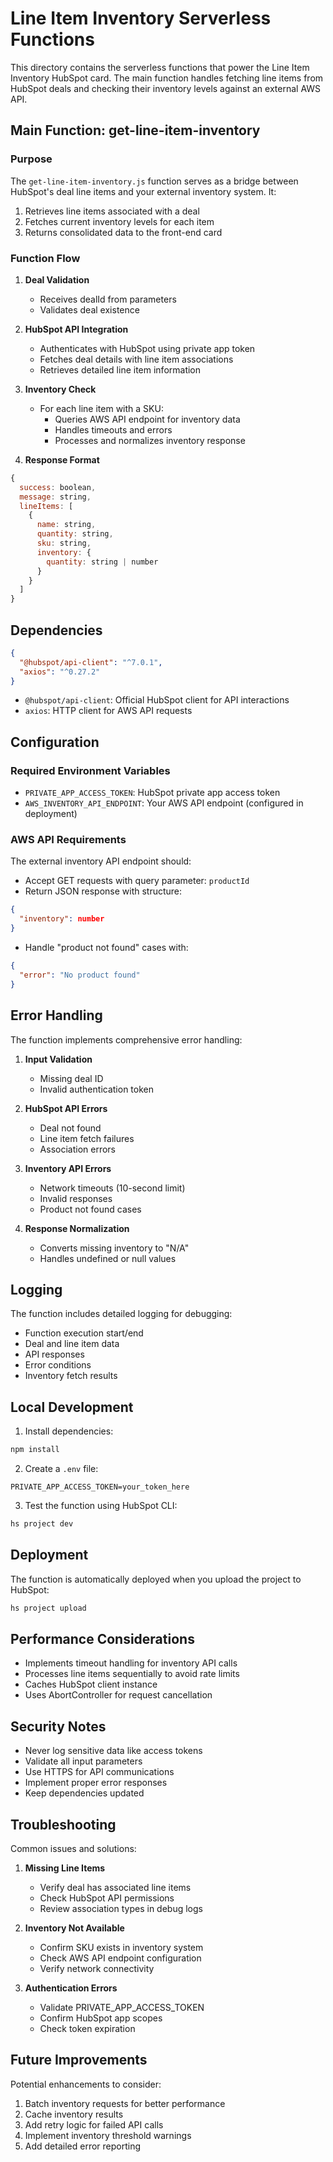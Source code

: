# Line Item Inventory Serverless Functions

This directory contains the serverless functions that power the Line Item Inventory HubSpot card. The main function handles fetching line items from HubSpot deals and checking their inventory levels against an external AWS API.

## Main Function: get-line-item-inventory

### Purpose
The `get-line-item-inventory.js` function serves as a bridge between HubSpot's deal line items and your external inventory system. It:
1. Retrieves line items associated with a deal
2. Fetches current inventory levels for each item
3. Returns consolidated data to the front-end card

### Function Flow
1. **Deal Validation**
   - Receives dealId from parameters
   - Validates deal existence

2. **HubSpot API Integration**
   - Authenticates with HubSpot using private app token
   - Fetches deal details with line item associations
   - Retrieves detailed line item information

3. **Inventory Check**
   - For each line item with a SKU:
     - Queries AWS API endpoint for inventory data
     - Handles timeouts and errors
     - Processes and normalizes inventory response

4. **Response Format**
```javascript
{
  success: boolean,
  message: string,
  lineItems: [
    {
      name: string,
      quantity: string,
      sku: string,
      inventory: {
        quantity: string | number
      }
    }
  ]
}
```

## Dependencies

```json
{
  "@hubspot/api-client": "^7.0.1",
  "axios": "^0.27.2"
}
```

- `@hubspot/api-client`: Official HubSpot client for API interactions
- `axios`: HTTP client for AWS API requests

## Configuration

### Required Environment Variables
- `PRIVATE_APP_ACCESS_TOKEN`: HubSpot private app access token
- `AWS_INVENTORY_API_ENDPOINT`: Your AWS API endpoint (configured in deployment)

### AWS API Requirements
The external inventory API endpoint should:
- Accept GET requests with query parameter: `productId`
- Return JSON response with structure:
```json
{
  "inventory": number
}
```
- Handle "product not found" cases with:
```json
{
  "error": "No product found"
}
```

## Error Handling

The function implements comprehensive error handling:

1. **Input Validation**
   - Missing deal ID
   - Invalid authentication token

2. **HubSpot API Errors**
   - Deal not found
   - Line item fetch failures
   - Association errors

3. **Inventory API Errors**
   - Network timeouts (10-second limit)
   - Invalid responses
   - Product not found cases

4. **Response Normalization**
   - Converts missing inventory to "N/A"
   - Handles undefined or null values

## Logging

The function includes detailed logging for debugging:
- Function execution start/end
- Deal and line item data
- API responses
- Error conditions
- Inventory fetch results

## Local Development

1. Install dependencies:
```bash
npm install
```

2. Create a `.env` file:
```env
PRIVATE_APP_ACCESS_TOKEN=your_token_here
```

3. Test the function using HubSpot CLI:
```bash
hs project dev
```

## Deployment

The function is automatically deployed when you upload the project to HubSpot:
```bash
hs project upload
```

## Performance Considerations

- Implements timeout handling for inventory API calls
- Processes line items sequentially to avoid rate limits
- Caches HubSpot client instance
- Uses AbortController for request cancellation

## Security Notes

- Never log sensitive data like access tokens
- Validate all input parameters
- Use HTTPS for API communications
- Implement proper error responses
- Keep dependencies updated

## Troubleshooting

Common issues and solutions:

1. **Missing Line Items**
   - Verify deal has associated line items
   - Check HubSpot API permissions
   - Review association types in debug logs

2. **Inventory Not Available**
   - Confirm SKU exists in inventory system
   - Check AWS API endpoint configuration
   - Verify network connectivity

3. **Authentication Errors**
   - Validate PRIVATE_APP_ACCESS_TOKEN
   - Confirm HubSpot app scopes
   - Check token expiration

## Future Improvements

Potential enhancements to consider:
1. Batch inventory requests for better performance
2. Cache inventory results
3. Add retry logic for failed API calls
4. Implement inventory threshold warnings
5. Add detailed error reporting